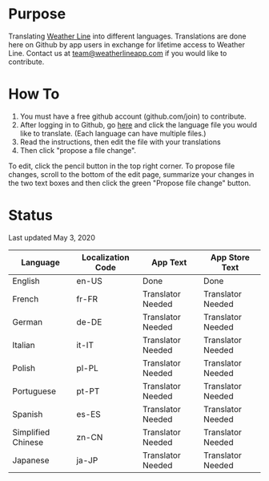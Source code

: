 # Purpose

Translating [Weather Line](https://apps.apple.com/us/app/id715319015) into different languages. Translations are done here on Github by app users in exchange for lifetime access to Weather Line. Contact us at team@weatherlineapp.com if you would like to contribute.

# How To

1. You must have a free github account (github.com/join) to contribute. 
2. After logging in to Github, go [here](https://github.com/weather-line/translations) and click the language file you would like to translate. (Each language can have multiple files.) 
3. Read the instructions, then edit the file with your translations
4. Then click "propose a file change".

To edit, click the pencil button in the top right corner. To propose file changes, scroll to the bottom of the edit page, summarize your changes in the two text boxes and then click the green "Propose file change" button.

# Status

Last updated May 3, 2020

|Language | Localization Code | App Text | App Store Text |
|--------------|----------|----------------|-----------------|
| English | en-US | Done | Done |
| French | fr-FR | Translator Needed | Translator Needed |
| German | de-DE | Translator Needed | Translator Needed |
| Italian | it-IT | Translator Needed | Translator Needed |
| Polish | pl-PL | Translator Needed | Translator Needed |
| Portuguese | pt-PT | Translator Needed | Translator Needed |
| Spanish | es-ES | Translator Needed | Translator Needed |
| Simplified Chinese | zn-CN | Translator Needed | Translator Needed |
| Japanese | ja-JP | Translator Needed | Translator Needed |a

